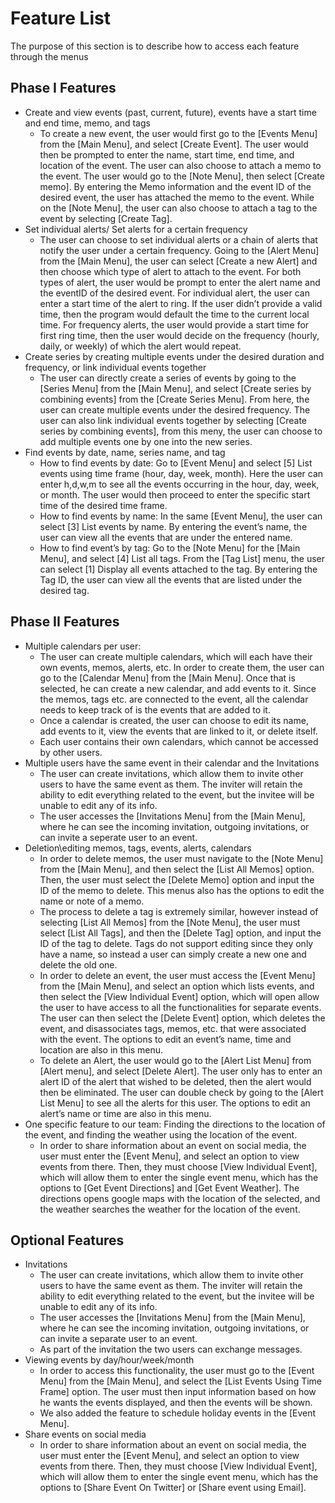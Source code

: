 # Feature List

The purpose of this section is to describe how to access each feature through the menus

## Phase I Features
* Create and view events (past, current, future), events have a start time and end time, memo, and tags
    *  To create a new event, the user would first go to the [Events Menu] from the [Main Menu], and select [Create Event]. The user would then be prompted to enter the name, start time, end time, and location of the event. 
       The user can also choose to attach a memo to the event. The user would go to the [Note Menu], then select [Create memo]. By entering the Memo information and the event ID of the desired event, the user has attached the memo to the event. 
       While on the [Note Menu], the user can also choose to attach a tag to the event by selecting [Create Tag].
* Set individual alerts/ Set alerts for a certain frequency 
    * The user can choose to set individual alerts or a chain of alerts that notify the user under a certain frequency. Going to the [Alert Menu] from the [Main Menu], the user can select [Create a new Alert] and then choose which type of alert to attach to the event. 
      For both types of alert, the user would be prompt to enter the alert name and the eventID of the desired event. For individual alert, the user can enter a start time of the alert to ring. If the user didn’t provide a valid time, then the program would default the time to the current local time. For frequency alerts, the user would provide a start time for first ring time, then the user would decide on the frequency (hourly, daily, or weekly) of which the alert would repeat. 
* Create series by creating multiple events under the desired duration and frequency, or link individual events together
    * The user can directly create a series of events by going to the [Series Menu] from the [Main Menu], and select [Create series by combining events] from the [Create Series Menu]. From here, the user can create multiple events under the desired frequency. 
      The user can also link individual events together by selecting [Create series by combining events], from this meny, the user can choose to add multiple events one by one into the new series. 
* Find events by date, name, series name, and tag
    * How to find events by date: Go to [Event Menu] and select [5] List events using time frame (hour, day, week, month). Here the user can enter h,d,w,m to see all the events occurring in the hour, day, week, or month. The user would then proceed to enter the specific start time of the desired time frame. 
    * How to find events by name: In the same [Event Menu], the user can select [3] List events by name. By entering the event’s name, the user can view all the events that are under the entered name. 
    * How to find event’s by tag: Go to the [Note Menu] for the [Main Menu], and select [4] List all tags. From the [Tag List] menu, the user can select [1] Display all events attached to the tag. By entering the Tag ID, the user can view all the events that are listed under the desired tag.

## Phase II Features
* Multiple calendars per user: 
    * The user can create multiple calendars, which will each have their own events, memos, alerts, etc. In order to create them, the user can go to the [Calendar Menu] from the [Main Menu]. Once that is selected, he can create a new calendar, and add events to it. Since the memos, tags etc. are connected to the event, all the calendar needs to keep track of is the events that are added to it.
    * Once a calendar is created, the user can choose to edit its name, add events to it, view the events that are linked to it, or delete itself.
    * Each user contains their own calendars, which cannot be accessed by other users.
* Multiple users have the same event in their calendar and the Invitations
    * The user can create invitations, which allow them to invite other users to have the same event as them. The inviter will retain the ability to edit everything related to the event, but the invitee will be unable to edit any of its info.
    * The user accesses the [Invitations Menu] from the [Main Menu], where he can see the incoming invitation, outgoing invitations, or can invite a seperate user to an event.
* Deletion\editing memos, tags, events, alerts, calendars
    * In order to delete memos, the user must navigate to the [Note Menu] from the [Main Menu], and then select the [List All Memos] option. Then, the user must select the [Delete Memo] option and input the ID of the memo to delete. This menus also has the options to edit the name or note of a memo.
    * The process to delete a tag is extremely similar, however instead of selecting [List All Memos] from the [Note Menu], the user must select [List All Tags], and then the [Delete Tag] option, and input the ID of the tag to delete. Tags do not support editing since they only have a name, so instead a user can simply create a new one and delete the old one.
    * In order to delete an event, the user must access the [Event Menu] from the [Main Menu], and select an option which lists events, and then select the [View Individual Event] option, which will open allow the user to have access to all the functionalities for separate events. The user can then select the [Delete Event] option, which deletes the event, and disassociates tags, memos, etc. that were associated with the event. The options to edit an event’s name, time and location are also in this menu.
    * To delete an Alert, the user would go to the [Alert List Menu] from [Alert menu], and select [Delete Alert]. The user only has to enter an alert ID of the alert that wished to be deleted, then the alert would then be eliminated. The user can double check by going to the [Alert List Menu] to see all the alerts for this user. The options to edit an alert’s name or time are also in this menu.
* One specific feature to our team: Finding the directions to the location of the event, and finding the weather using the location of the event.
    * In order to share information about an event on social media, the user must enter the [Event Menu], and select an option to view events from there. Then, they must choose [View Individual Event], which will allow them to enter the single event menu, which has the options to [Get Event Directions] and [Get Event Weather]. The directions opens google maps with the location of the selected, and the weather searches the weather for the location of the event.

## Optional Features 
* Invitations
    * The user can create invitations, which allow them to invite other users to have the same event as them. The inviter will retain the ability to edit everything related to the event, but the invitee will be unable to edit any of its info.
    * The user accesses the [Invitations Menu] from the [Main Menu], where he can see the incoming invitation, outgoing invitations, or can invite a separate user to an event.
    * As part of the invitation the two users can exchange messages.
* Viewing events by day/hour/week/month
    * In order to access this functionality, the user must go to the [Event Menu] from the [Main Menu], and select the [List Events Using Time Frame] option. The user must then input information based on how he wants the events displayed, and then the events will be shown.
    * We also added the feature to schedule holiday events in the [Event Menu].
* Share events on social media
    * In order to share information about an event on social media, the user must enter the [Event Menu], and select an option to view events from there. Then, they must choose [View Individual Event], which will allow them to enter the single event menu, which has the options to [Share Event On Twitter] or [Share event using Email].